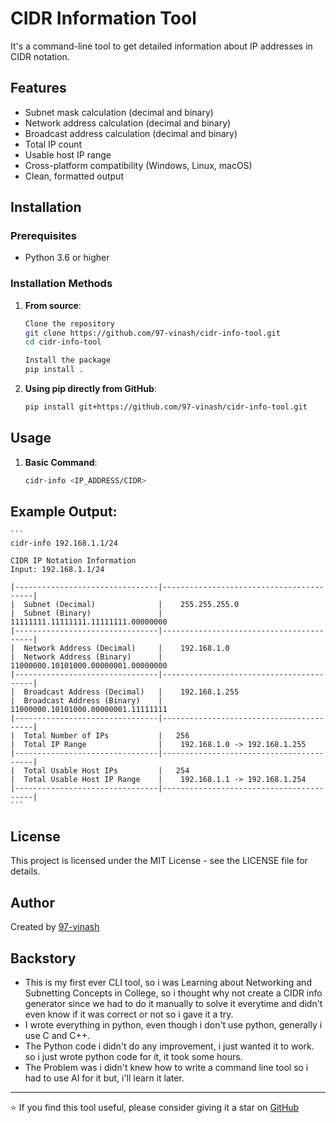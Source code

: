 # CIDR Information Tool

It's a command-line tool to get detailed information about IP addresses in CIDR notation.

## Features

- Subnet mask calculation (decimal and binary)
- Network address calculation (decimal and binary)
- Broadcast address calculation (decimal and binary)
- Total IP count
- Usable host IP range
- Cross-platform compatibility (Windows, Linux, macOS)
- Clean, formatted output

## Installation

### Prerequisites

- Python 3.6 or higher

### Installation Methods

1. **From source**:
   ```bash
   Clone the repository
   git clone https://github.com/97-vinash/cidr-info-tool.git
   cd cidr-info-tool
   
   Install the package
   pip install .
   ```

2. **Using pip directly from GitHub**:
    ```bash
    pip install git+https://github.com/97-vinash/cidr-info-tool.git
    ```
## Usage

1. **Basic Command**:
    ```bash
    cidr-info <IP_ADDRESS/CIDR>
    ```

## Example Output:
    ```
    cidr-info 192.168.1.1/24

    CIDR IP Notation Information
    Input: 192.168.1.1/24

    |--------------------------------|-----------------------------------------|
    |  Subnet (Decimal)              |    255.255.255.0
    |  Subnet (Binary)               |    11111111.11111111.11111111.00000000
    |--------------------------------|-----------------------------------------|
    |  Network Address (Decimal)     |    192.168.1.0
    |  Network Address (Binary)      |    11000000.10101000.00000001.00000000
    |--------------------------------|-----------------------------------------|
    |  Broadcast Address (Decimal)   |    192.168.1.255
    |  Broadcast Address (Binary)    |    11000000.10101000.00000001.11111111
    |--------------------------------|-----------------------------------------|
    |  Total Number of IPs           |   256
    |  Total IP Range                |    192.168.1.0 -> 192.168.1.255
    |--------------------------------|-----------------------------------------|
    |  Total Usable Host IPs         |   254
    |  Total Usable Host IP Range    |    192.168.1.1 -> 192.168.1.254
    |--------------------------------|-----------------------------------------|
    ```

## License
This project is licensed under the MIT License - see the LICENSE file for details.

## Author
Created by [97-vinash](https://www.linkedin.com/in/avinash-shankar-643809249/)

## Backstory

- This is my first ever CLI tool, so i was Learning about Networking and Subnetting Concepts in College, so i thought why not create a CIDR info generator since we had to do it manually to solve it everytime and didn't even know if it was correct or not so i gave it a try.  
- I wrote everything in python, even though i don't use python, generally i use C and C++.  
- The Python code i didn't do any improvement, i just wanted it to work. so i just wrote python code for it, it took some hours.  
- The Problem was i didn't knew how to write a command line tool so i had to use AI for it but, i'll learn it later.

---
⭐ If you find this tool useful, please consider giving it a star on [GitHub](https://github.com/97-vinash/cidr-info-tool)